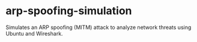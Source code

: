 # arp-spoofing-simulation
Simulates an ARP spoofing (MITM) attack to analyze network threats using Ubuntu and Wireshark.
